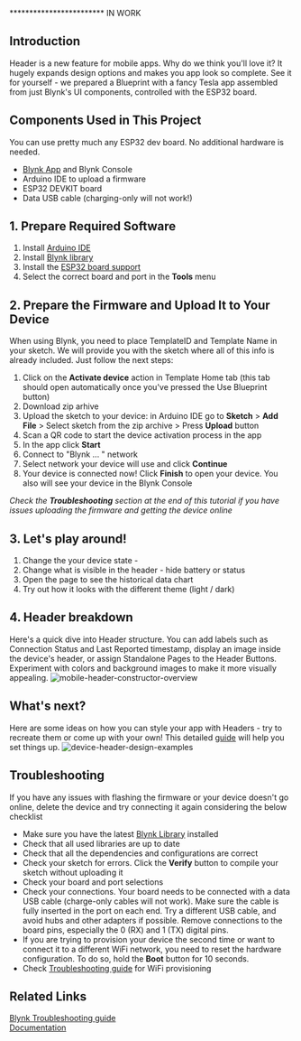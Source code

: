 ************************ IN WORK

## Introduction

Header is a new feature for mobile apps. Why do we think you'll love it? It hugely expands design options and makes you app look so complete. See it for yourself - we prepared a Blueprint with a fancy Tesla app assembled from just Blynk's UI components, controlled with the ESP32 board.

## Components Used in This Project

You can use pretty much any ESP32 dev board. No additional hardware is needed.

* [Blynk App](https://docs.blynk.io/en/downloads/blynk-apps-for-ios-and-android) and Blynk Console
* Arduino IDE to upload a firmware
* ESP32 DEVKIT board
* Data USB cable (charging-only will not work!)

## 1. Prepare Required Software

1. Install [Arduino IDE](https://www.arduino.cc/en/software)
2. Install [Blynk library](https://docs.blynk.io/en/blynk-library-firmware-api/installation)
3. Install the [ESP32 board support](https://randomnerdtutorials.com/installing-the-esp32-board-in-arduino-ide-windows-instructions/)
4. Select the correct board and port in the **Tools** menu

## 2. Prepare the Firmware and Upload It to Your Device

When using Blynk, you need to place TemplateID and Template Name in your sketch. We will provide you with the sketch where all of this info is already included. Just follow the next steps:

1. Click on the **Activate device** action in Template Home tab (this tab should open automatically once you've pressed the Use Blueprint button)
2. Download zip arhive 
3. Upload the sketch to your device: in Arduino IDE go to **Sketch** > **Add File** >
 Select sketch from the zip archive >
 Press **Upload** button
4. Scan a QR code to start the device activation process in the app
5. In the app click **Start**
6. Connect to "Blynk ... " network
7. Select network your device will use and click **Continue**
8. Your device is connected now! Click **Finish** to open your device. You also will see your device in the Blynk Console

_Check the **Troubleshooting** section at the end of this tutorial if you have issues uploading the firmware and getting the device online_  

## 3. Let's play around!
1. Change the your device state - 
2. Change what is visible in the header - hide battery or status
3. Open the page to see the historical data chart
4. Try out how it looks with the different theme (light / dark)

## 4. Header breakdown

Here's a quick dive into Header structure. You can add labels such as Connection Status and Last Reported timestamp, display an image inside the device's header, or assign Standalone Pages to the Header Buttons. Experiment with colors and background images to make it more visually appealing.
![mobile-header-constructor-overview](https://github.com/blynkkk/blueprints/assets/120122081/7644c6a7-1ab6-4dee-9cf4-c8fb60c82d1b)


## What's next?

Here are some ideas on how you can style your app with Headers - try to recreate them or come up with your own! This detailed [guide](https://docs.blynk.io/en/blynk.apps/device-header-constructor) will help you set things up.
![device-header-design-examples](https://github.com/blynkkk/blueprints/assets/120122081/30f23e0b-aa30-4e30-b77a-20482f8c610e)


## Troubleshooting

If you have any issues with flashing the firmware or your device doesn't go online, delete the device and try connecting it again considering the below checklist
* Make sure you have the latest [Blynk Library](https://docs.blynk.io/en/blynk-library-firmware-api/installation) installed
* Check that all used libraries are up to date
* Check that all the dependencies and configurations are correct
* Check your sketch for errors. Click the **Verify** button to compile your sketch without uploading it
* Check your board and port selections
* Check your connections. Your board needs to be connected with a data USB cable (charge-only cables will not work). Make sure the cable is fully inserted in the port on each end. Try a different USB cable, and avoid hubs and other adapters if possible. Remove connections to the board pins, especially the 0 (RX) and 1 (TX) digital pins.
* If you are trying to provision your device the second time or want to connect it to a different WiFi network, you need to reset the hardware configuration. To do so, hold the **Boot** button for 10 seconds.
* Check [Troubleshooting guide](https://docs.blynk.io/en/getting-started/activating-devices/blynk-edgent-wifi-provisioning#troubleshooting) for WiFi provisioning

## Related Links
[Blynk Troubleshooting guide](https://docs.blynk.io/en/troubleshooting/general-issues)  
[Documentation](https://docs.blynk.io/en/)
